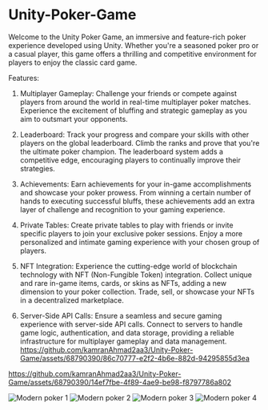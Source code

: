 # Unity-Poker-Game
Welcome to the Unity Poker Game, an immersive and feature-rich poker experience developed using Unity. Whether you're a seasoned poker pro or a casual player, this game offers a thrilling and competitive environment for players to enjoy the classic card game.

Features:
1. Multiplayer Gameplay:
Challenge your friends or compete against players from around the world in real-time multiplayer poker matches. Experience the excitement of bluffing and strategic gameplay as you aim to outsmart your opponents.

2. Leaderboard:
Track your progress and compare your skills with other players on the global leaderboard. Climb the ranks and prove that you're the ultimate poker champion. The leaderboard system adds a competitive edge, encouraging players to continually improve their strategies.

3. Achievements:
Earn achievements for your in-game accomplishments and showcase your poker prowess. From winning a certain number of hands to executing successful bluffs, these achievements add an extra layer of challenge and recognition to your gaming experience.

4. Private Tables:
Create private tables to play with friends or invite specific players to join your exclusive poker sessions. Enjoy a more personalized and intimate gaming experience with your chosen group of players.

5. NFT Integration:
Experience the cutting-edge world of blockchain technology with NFT (Non-Fungible Token) integration. Collect unique and rare in-game items, cards, or skins as NFTs, adding a new dimension to your poker collection. Trade, sell, or showcase your NFTs in a decentralized marketplace.

6. Server-Side API Calls:
Ensure a seamless and secure gaming experience with server-side API calls. Connect to servers to handle game logic, authentication, and data storage, providing a reliable infrastructure for multiplayer gameplay and data management.
https://github.com/kamranAhmad2aa3/Unity-Poker-Game/assets/68790390/86c70777-e2f2-4b6e-882d-94295855d3ea

https://github.com/kamranAhmad2aa3/Unity-Poker-Game/assets/68790390/14ef7fbe-4f89-4ae9-be98-f8797786a802

![Modern poker 1](https://github.com/kamranAhmad2aa3/Unity-Poker-Game/assets/68790390/324e52f9-ff76-4622-aad2-00788984f1dd)
![Modern poker 2](https://github.com/kamranAhmad2aa3/Unity-Poker-Game/assets/68790390/76b37a9e-1796-42c5-bd16-bb8b5ae0eafb)
![Modern poker 3](https://github.com/kamranAhmad2aa3/Unity-Poker-Game/assets/68790390/f41bd503-9199-4f08-a2ba-230baf292a68)
![Modern poker 4](https://github.com/kamranAhmad2aa3/Unity-Poker-Game/assets/68790390/cbfeddcb-aa39-43a5-83c1-7cd714f6c4dc)





